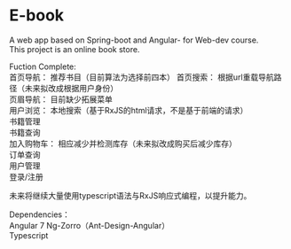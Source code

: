 # E-book
A web app based on Spring-boot and Angular- for Web-dev course.  
This project is an online book store.     

Fuction Complete:    
首页导航： 推荐书目（目前算法为选择前四本） 
首页搜索： 根据url重载导航路径（未来拟改成根据用户身份）   
页眉导航： 目前缺少拓展菜单    
用户浏览： 本地搜索（基于RxJS的html请求，不是基于前端的请求）   
书籍管理       
书籍查询    
加入购物车：  相应减少并检测库存（未来拟改成购买后减少库存）   
订单查询   
用户管理    
登录/注册    

未来将继续大量使用typescript语法与RxJS响应式编程，以提升能力。    

Dependencies：   
Angular 7
Ng-Zorro（Ant-Design-Angular）  
Typescript
